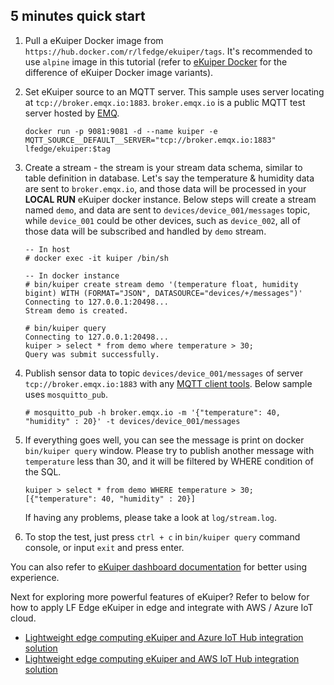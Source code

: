 ## 5 minutes quick start

1. Pull a eKuiper Docker image from `https://hub.docker.com/r/lfedge/ekuiper/tags`. It's recommended to use `alpine` image in this tutorial (refer to [eKuiper Docker](https://hub.docker.com/r/lfedge/ekuiper) for the difference of eKuiper Docker image variants). 

2. Set eKuiper source to an MQTT server. This sample uses server locating at `tcp://broker.emqx.io:1883`. `broker.emqx.io` is a public MQTT test server hosted by [EMQ](https://www.emqx.io).

   ```shell
   docker run -p 9081:9081 -d --name kuiper -e MQTT_SOURCE__DEFAULT__SERVER="tcp://broker.emqx.io:1883" lfedge/ekuiper:$tag
   ```

3. Create a stream - the stream is your stream data schema, similar to table definition in database. Let's say the temperature & humidity data are sent to `broker.emqx.io`, and those data will be processed in your **LOCAL RUN** eKuiper docker instance.  Below steps will create a stream named `demo`, and data are sent to `devices/device_001/messages` topic, while `device_001` could be other devices, such as `device_002`, all of those data will be subscribed and handled by `demo` stream.

   ```shell
   -- In host
   # docker exec -it kuiper /bin/sh
   
   -- In docker instance
   # bin/kuiper create stream demo '(temperature float, humidity bigint) WITH (FORMAT="JSON", DATASOURCE="devices/+/messages")'
   Connecting to 127.0.0.1:20498...
   Stream demo is created.
   
   # bin/kuiper query
   Connecting to 127.0.0.1:20498...
   kuiper > select * from demo where temperature > 30;
   Query was submit successfully.
   
   ```

4. Publish sensor data to topic `devices/device_001/messages` of server `tcp://broker.emqx.io:1883` with any [MQTT client tools](https://medium.com/@emqtt/mqtt-client-tools-215ff7a17ad). Below sample uses `mosquitto_pub`. 

   ```shell
   # mosquitto_pub -h broker.emqx.io -m '{"temperature": 40, "humidity" : 20}' -t devices/device_001/messages
   ```

5. If everything goes well,  you can see the message is print on docker `bin/kuiper query` window. Please try to publish another message with `temperature` less than 30, and it will be filtered by WHERE condition of the SQL. 

   ```
   kuiper > select * from demo WHERE temperature > 30;
   [{"temperature": 40, "humidity" : 20}]
   ```

   If having any problems, please take a look at `log/stream.log`.

6. To stop the test, just press `ctrl + c` in `bin/kuiper query` command console, or input `exit` and press enter.

You can also refer to [eKuiper dashboard documentation](https://github.com/lf-edge/ekuiper/blob/master/docs/en_US/operation/manager-ui/overview.md) for better using experience.

Next for exploring more powerful features of eKuiper? Refer to below for how to apply LF Edge eKuiper in edge and integrate with AWS / Azure IoT cloud.

   - [Lightweight edge computing eKuiper and Azure IoT Hub integration solution](https://www.emqx.io/blog/85) 
   - [Lightweight edge computing eKuiper and AWS IoT Hub integration solution](https://www.emqx.io/blog/88)